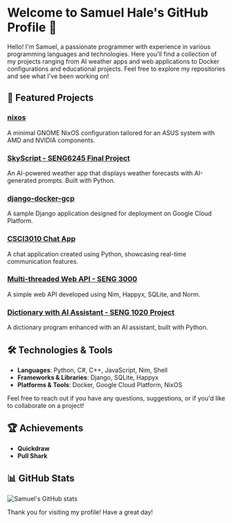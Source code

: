 # Welcome to Samuel Hale's GitHub Profile 👋

Hello! I'm Samuel, a passionate programmer with experience in various programming languages and technologies. Here you'll find a collection of my projects ranging from AI weather apps and web applications to Docker configurations and educational projects. Feel free to explore my repositories and see what I've been working on!

## 🌟 Featured Projects

### [nixos](https://github.com/sjhaleprogrammer/nixos)
A minimal GNOME NixOS configuration tailored for an ASUS system with AMD and NVIDIA components.

### [SkyScript - SENG6245 Final Project](https://github.com/sjhaleprogrammer/SENG6245_finalproject)
An AI-powered weather app that displays weather forecasts with AI-generated prompts. Built with Python.

### [django-docker-gcp](https://github.com/sjhaleprogrammer/django-docker-gcp)
A sample Django application designed for deployment on Google Cloud Platform.

### [CSCI3010 Chat App](https://github.com/sjhaleprogrammer/CSCI3010-chatapp)
A chat application created using Python, showcasing real-time communication features.

### [Multi-threaded Web API - SENG 3000](https://github.com/sjhaleprogrammer/multi-threaded-webapi-SENG-3000)
A simple web API developed using Nim, Happyx, SQLite, and Norm.

### [Dictionary with AI Assistant - SENG 1020 Project](https://github.com/sjhaleprogrammer/SENG-1020-Project)
A dictionary program enhanced with an AI assistant, built with Python.

## 🛠 Technologies & Tools

- **Languages**: Python, C#, C++, JavaScript, Nim, Shell
- **Frameworks & Libraries**: Django, SQLite, Happyx
- **Platforms & Tools**: Docker, Google Cloud Platform, NixOS


Feel free to reach out if you have any questions, suggestions, or if you'd like to collaborate on a project!

## 🏆 Achievements

- **Quickdraw**
- **Pull Shark**

## 📊 GitHub Stats

![Samuel's GitHub stats](https://github-readme-stats.vercel.app/api?username=sjhaleprogrammer&show_icons=true&theme=radical)

Thank you for visiting my profile! Have a great day!
